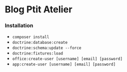 # Blog Ptit Atelier

### Installation

* ```composer install```
* ```doctrine:database:create```
* ```doctrine:schema:update --force```
* ```doctrine:fixtures:load```
* ```office:create-user [username] [email] [password]```
* ```app:create-user [username] [email] [password]```